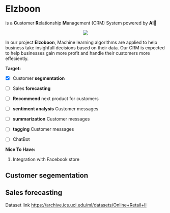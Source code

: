 # Elzboon 

is a **C**ustomer **R**elationship **M**anagement (CRM) System powered by **AI**🤖
<div align="center"> <img src="https://i.ibb.co/fvm1cGV/ElzobV2.png"/></div>

In our project **Elzoboon**, Machine learning algorithms are applied to help business take insighfull decisions based on their data. Our CRM is expected to help businesses gain more profit and handle their customers more effeciently. 

**Target:**
- [x] Customer **segmentation** 
- [ ] Sales **forecasting**
- [ ] **Recommend** next product for customers
- [ ] **sentiment analysis** Customer messages 
- [ ] **summarization** Customer messages 
- [ ] **tagging** Customer messages 
- [ ] ChatBot


**Nice To Have:**
1. Integration with Facebook store

## Customer segementation 

## Sales forecasting 



Dataset link https://archive.ics.uci.edu/ml/datasets/Online+Retail+II

